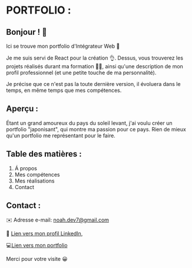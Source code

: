 

# PORTFOLIO : 

## Bonjour ! 👋

Ici se trouve mon portfolio d'Intégrateur Web 🙂 

Je me suis servi de React pour la création 👌. 
Dessus, vous trouverez les projets réalisés durant ma formation 🧑‍💻, ainsi qu'une description de mon profil professionnel (et une petite touche de ma personnalité).

Je précise que ce n'est pas la toute dernière version, il évoluera dans le temps, en même temps que mes compétences.


## Aperçu :

Étant un grand amoureux du pays du soleil levant, j'ai voulu créer un portfolio "japonisant", qui montre ma passion pour ce pays. Rien de mieux qu'un portfolio me représentant pour le faire.


## Table des matières : 

1. Á propos
2. Mes compétences
3. Mes réalisations
4. Contact


## Contact :

✉️ Adresse e-mail: noah.dev7@gmail.com

🔵 [Lien vers mon profil LinkedIn](https://www.linkedin.com/in/noah-liebert-13a96229a/),

💻[Lien vers mon portfolio](https://nadau07.github.io/Portfolio_officiel/)

Merci pour votre visite 😀

